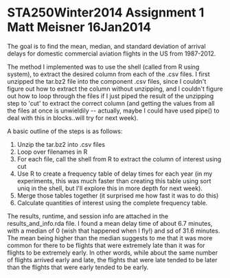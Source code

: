 STA250Winter2014 Assignment 1
Matt Meisner
16Jan2014
==========================
The goal is to find the mean, median, and standard deviation of arrival delays for domestic commercial aviation flights in the US from 1987-2012.  

The method I implemented was to use the shell (called from R using system), to extract the desired column from each of the .csv files.  I first unzipped the tar.bz2 file into the component .csv files, since I couldn't figure out how to extract the column without unzipping, and I couldn't figure out how to loop through the files if I just piped the result of the unzipping step to 'cut' to extract the correct column (and getting the values from all the files at once is unwieldily -- actually, maybe I could have used pipe() to deal with this in blocks..will try for next week).

A basic outline of the steps is as follows: 
1. Unzip the tar.bz2 into .csv files
2. Loop over filenames in R
3. For each file, call the shell from R to extract the column of interest using cut
4. Use R to create a frequency table of delay times for each year (in my experiments, this was much faster than creating this table using sort uniq in the shell, but I'll explore this in more depth for next week).
5. Merge those tables together (it surprised me how fast it was to do this)
6. Calculate quantities of interest using the complete frequency table.

The results, runtime, and session info are attached in the results_and_info.rda file.  I found a mean delay time of about 6.7 minutes, with a median of 0 (wish that happened when I fly!) and sd of 31.6 minutes.  The mean being higher than the median suggests to me that it was more common for there to be flights that were extremely late than it was for flights to be extremely early.  In other words, while about the same number of flights arrived early and late, the flights that were late tended to be later than the flights that were early tended to be early.  